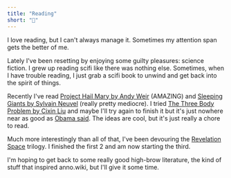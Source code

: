 ```yaml
---
title: "Reading"
short: "📖"
---
```


I love reading, but I can't always manage it. Sometimes my attention span gets
the better of me.

Lately I've been resetting by enjoying some guilty pleasures: science fiction. I
grew up reading scifi like there was nothing else. Sometimes, when I have
trouble reading, I just grab a scifi book to unwind and get back into the spirit
of things.

Recently I've read [Project Hail Mary by Andy Weir][0] (AMAZING) and [Sleeping
Giants by Sylvain Neuvel][1] (really pretty mediocre). I tried [The Three Body
Problem by Cixin Liu][2] and maybe I'll try again to finish it but it's just
nowhere near as good as [Obama said][3]. The ideas are cool, but it's just
really a chore to read.

Much more interestingly than all of that, I've been devouring the [Revelation
Space][4] trilogy. I finished the first 2 and am now starting the third.

I'm hoping to get back to some really good high-brow literature, the kind of
stuff that inspired anno.wiki, but I'll give it some time.

[0]: https://www.amazon.com/Project-Hail-Mary-Andy-Weir/dp/0593135202
[1]: https://www.amazon.com/Sleeping-Giants-Themis-Sylvain-Neuvel/dp/1101886714
[2]: https://www.amazon.com/Three-Body-Problem-Remembrance-Earths-Past-ebook/dp/B00IQO403K/
[3]: https://www.tor.com/2017/11/30/barack-obama-liu-cixin-next-book/
[4]: https://en.wikipedia.org/wiki/Revelation_Space_universe

